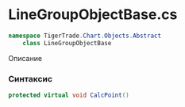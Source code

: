 
# LineGroupObjectBase.cs
```csharp
namespace TigerTrade.Chart.Objects.Abstract  
    class LineGroupObjectBase
```

Описание

### Синтаксис
```csharp
protected virtual void CalcPoint()
```


                    
                    